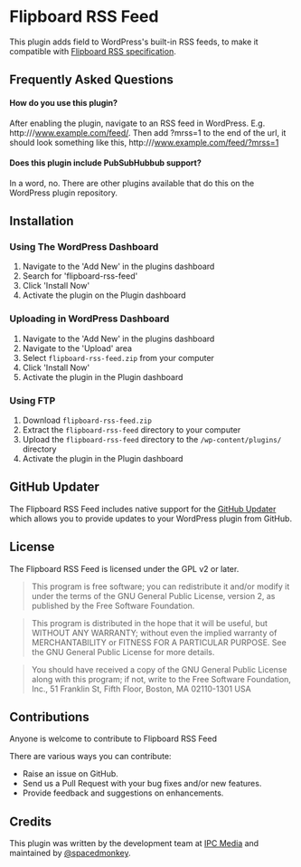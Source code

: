 Flipboard RSS Feed
===================

This plugin adds field to WordPress's built-in RSS feeds, to make it compatible with [Flipboard RSS specification](https://flipboard.com/rss/). 

## Frequently Asked Questions ##

#### How do you use this plugin?

After enabling the plugin, navigate to an RSS feed in WordPress. E.g. http:///www.example.com/feed/. Then add ?mrss=1 to the end of the url, it should look something like this, http:///www.example.com/feed/?mrss=1

#### Does this plugin include PubSubHubbub support?

In a word, no. There are other plugins available that do this on the WordPress plugin repository.

## Installation

### Using The WordPress Dashboard 

1. Navigate to the 'Add New' in the plugins dashboard
2. Search for 'flipboard-rss-feed'
3. Click 'Install Now'
4. Activate the plugin on the Plugin dashboard

### Uploading in WordPress Dashboard

1. Navigate to the 'Add New' in the plugins dashboard
2. Navigate to the 'Upload' area
3. Select `flipboard-rss-feed.zip` from your computer
4. Click 'Install Now'
5. Activate the plugin in the Plugin dashboard

### Using FTP 
1. Download `flipboard-rss-feed.zip`
2. Extract the `flipboard-rss-feed` directory to your computer
3. Upload the `flipboard-rss-feed` directory to the `/wp-content/plugins/` directory
4. Activate the plugin in the Plugin dashboard


## GitHub Updater

The Flipboard RSS Feed includes native support for the [GitHub Updater](https://github.com/afragen/github-updater) which allows you to provide updates to your WordPress plugin from GitHub.

## License

The Flipboard RSS Feed is licensed under the GPL v2 or later.

> This program is free software; you can redistribute it and/or modify
it under the terms of the GNU General Public License, version 2, as
published by the Free Software Foundation.

> This program is distributed in the hope that it will be useful,
but WITHOUT ANY WARRANTY; without even the implied warranty of
MERCHANTABILITY or FITNESS FOR A PARTICULAR PURPOSE.  See the
GNU General Public License for more details.

> You should have received a copy of the GNU General Public License
along with this program; if not, write to the Free Software
Foundation, Inc., 51 Franklin St, Fifth Floor, Boston, MA  02110-1301  USA


## Contributions

Anyone is welcome to contribute to Flipboard RSS Feed

There are various ways you can contribute:

* Raise an issue on GitHub.
* Send us a Pull Request with your bug fixes and/or new features.
* Provide feedback and suggestions on enhancements.

## Credits 

This plugin was written by the development team at [IPC Media](http://www.ipcmedia.com/) and maintained by [@spacedmonkey](https://github.com/spacedmonkey/).